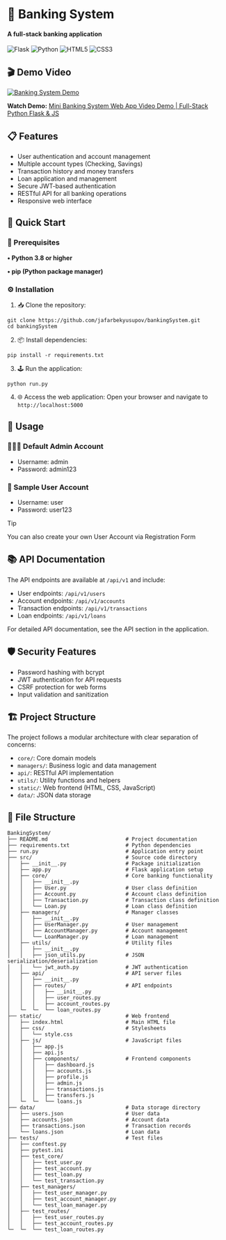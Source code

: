 # 🏦 Banking System

#### A full-stack banking application

<div>
  <img src="https://img.shields.io/badge/Flask-2.3.x-white?logo=flask&logoColor=white&labelColor=000000&style=for-the-badge" alt="Flask">
  <img src="https://img.shields.io/badge/Python-3.8+-white?logo=python&logoColor=white&labelColor=3776AB&style=for-the-badge" alt="Python">
  <img src="https://img.shields.io/badge/HTML5-white?logo=html5&logoColor=white&labelColor=E34F26&style=for-the-badge" alt="HTML5">
  <img src="https://img.shields.io/badge/CSS3-white?logo=css3&logoColor=white&labelColor=1572B6&style=for-the-badge" alt="CSS3">
<!--   <img src="https://img.shields.io/badge/JavaScript-white?logo=javascript&logoColor=white&labelColor=F7DF1E&style=for-the-badge" alt="JavaScript">
  <img src="https://img.shields.io/badge/PostgreSQL-white?logo=postgresql&logoColor=white&labelColor=4169E1&style=for-the-badge" alt="PostgreSQL">
  <img src="https://img.shields.io/badge/AWS_S3-white?logo=amazons3&logoColor=white&labelColor=FF9900&style=for-the-badge" alt="AWS S3"> -->
</div>

## 🎬 Demo Video

[![Banking System Demo](https://img.youtube.com/vi/czdNo4DnRyc/0.jpg)](https://www.youtube.com/watch?v=czdNo4DnRyc)

**Watch Demo:** [Mini Banking System Web App Video Demo | Full-Stack Python Flask & JS](https://www.youtube.com/watch?v=czdNo4DnRyc)

## 📋 Features

- User authentication and account management
- Multiple account types (Checking, Savings)
- Transaction history and money transfers
- Loan application and management
- Secure JWT-based authentication
- RESTful API for all banking operations
- Responsive web interface

## 🚀 Quick Start

### 📄 Prerequisites

**• Python 3.8 or higher**

**• pip (Python package manager)**

### ⚙️ Installation

1. 📥 Clone the repository:
```
git clone https://github.com/jafarbekyusupov/bankingSystem.git
cd bankingSystem
```

2. 📦 Install dependencies:
```
pip install -r requirements.txt
```

3. 🕹️ Run the application:
```
python run.py
```

4. 🌐 Access the web application:
Open your browser and navigate to `http://localhost:5000`

## 🔧 Usage

### 👨🏻‍💻 Default Admin Account
 - Username: admin
 - Password: admin123

### 👤 Sample User Account
- Username: user
- Password: user123
> [!TIP]
> You can also create your own User Account via Registration Form

## 📚 API Documentation
 
 The API endpoints are available at `/api/v1` and include:
 
 - User endpoints: `/api/v1/users`
 - Account endpoints: `/api/v1/accounts`
 - Transaction endpoints: `/api/v1/transactions`
 - Loan endpoints: `/api/v1/loans`
 
For detailed API documentation, see the API section in the application.

## 🛡️ Security Features

- Password hashing with bcrypt
- JWT authentication for API requests
- CSRF protection for web forms
- Input validation and sanitization

## 🏗️ Project Structure

The project follows a modular architecture with clear separation of concerns:

- `core/`: Core domain models
- `managers/`: Business logic and data management
- `api/`: RESTful API implementation
- `utils/`: Utility functions and helpers
- `static/`: Web frontend (HTML, CSS, JavaScript)
- `data/`: JSON data storage

## 📜 File Structure
```
BankingSystem/
├── README.md                         # Project documentation
├── requirements.txt                  # Python dependencies
├── run.py                            # Application entry point
├── src/                              # Source code directory
│   ├── __init__.py                   # Package initialization
│   ├── app.py                        # Flask application setup
│   ├── core/                         # Core banking functionality
│   │   ├── __init__.py
│   │   ├── User.py                   # User class definition
│   │   ├── Account.py                # Account class definition
│   │   ├── Transaction.py            # Transaction class definition
│   │   └── Loan.py                   # Loan class definition
│   ├── managers/                     # Manager classes
│   │   ├── __init__.py
│   │   ├── UserManager.py            # User management
│   │   ├── AccountManager.py         # Account management
│   │   └── LoanManager.py            # Loan management
│   ├── utils/                        # Utility files
│   │   ├── __init__.py
│   │   ├── json_utils.py             # JSON serialization/deserialization
│   │   └── jwt_auth.py               # JWT authentication
│   ├── api/                          # API server files
│   │   ├── __init__.py
│   │   ├── routes/                   # API endpoints
│   │   │   ├── __init__.py
│   │   │   ├── user_routes.py
│   │   │   ├── account_routes.py
│   └─  └─  └── loan_routes.py
├── static/                           # Web frontend
│   ├── index.html                    # Main HTML file  
│   ├── css/                          # Stylesheets
│   │   └── style.css
│   ├── js/                           # JavaScript files
│   │   ├── app.js
│   │   ├── api.js
│   │   ├── components/               # Frontend components
│   │   │   ├── dashboard.js
│   │   │   ├── accounts.js
│   │   │   ├── profile.js
│   │   │   ├── admin.js
│   │   │   ├── transactions.js
│   │   │   ├── transfers.js
│   └─  └─  └── loans.js
├── data/                             # Data storage directory
│   ├── users.json                    # User data
│   ├── accounts.json                 # Account data
│   ├── transactions.json             # Transaction records
│   └── loans.json                    # Loan data
├── tests/                            # Test files
│   ├── conftest.py
│   ├── pytest.ini
│   ├── test_core/
│   │   ├── test_user.py
│   │   ├── test_account.py
│   │   ├── test_loan.py
│   │   └── test_transaction.py
│   ├── test_managers/
│   │   ├── test_user_manager.py
│   │   ├── test_account_manager.py
│   │   └── test_loan_manager.py
│   ├── test_routes/
│   │   ├── test_user_routes.py
│   │   ├── test_account_routes.py
└─  └─  └── test_loan_routes.py
```
